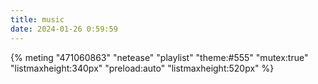 ```yaml
---
title: music
date: 2024-01-26 0:59:59
---
```


{% meting "471060863" "netease" "playlist" "theme:#555" "mutex:true" "listmaxheight:340px" "preload:auto" "listmaxheight:520px" %}
